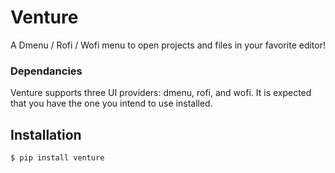# Venture

A Dmenu / Rofi / Wofi menu to open projects and files in your favorite editor!



### Dependancies
Venture supports three UI providers: dmenu, rofi, and wofi. It is expected that you have the one you intend to use installed.

## Installation

```
$ pip install venture
```
